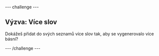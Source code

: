 --- challenge ---

## Výzva: Více slov

Dokážeš přidat do svých seznamů více slov tak, aby se vygenerovalo více básní?

--- /challenge ---